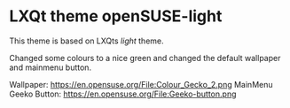 # LXQt theme openSUSE-light #

This theme is based on LXQts *light* theme.

Changed some colours to a nice green and changed the default wallpaper and mainmenu button.

Wallpaper: https://en.opensuse.org/File:Colour_Gecko_2.png
MainMenu Geeko Button: https://en.opensuse.org/File:Geeko-button.png

